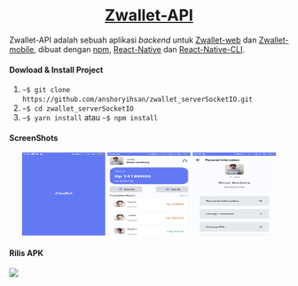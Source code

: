 <h1 align="center"><a href="#">Zwallet-API</a></h1>

Zwallet-API adalah sebuah aplikasi _backend_ untuk [Zwallet-web](https://github.com/anshoryihsan/zwallet-web.git) dan [Zwallet-mobile](https://github.com/anshoryihsan/react-native-wallet.git), dibuat dengan [npm](https://nodejs.org/en/download/), [React-Native](https://reactnative.dev/docs/getting-started) dan [React-Native-CLI](https://www.npmjs.com/package/react-native-cli).

#### Dowload & Install Project

1. `~$ git clone https://github.com/anshoryihsan/zwallet_serverSocketIO.git`
2. `~$ cd zwallet_serverSocketIO`
3. `~$ yarn install` atau `~$ npm install`

#### ScreenShots

<div align="center">
	<img src="https://raw.githubusercontent.com/anshoryihsan/react-native-wallet/master/src/assets/img/zwallet/zwallet-mobile-splash_screen.jpg" height="150" width="150" />
    <img src="https://github.com/anshoryihsan/react-native-wallet/blob/master/src/assets/img/zwallet/zwallet-mobile-dashboard.jpg" height="150" width="150" />
    <img src="https://github.com/anshoryihsan/react-native-wallet/blob/master/src/assets/img/zwallet/zwallet-mobile-profile.jpg" height="150" width="150" />
</div>


#### Rilis APK

<a href="https://drive.google.com/file/d/1P9qeVDO51N7HxQMm84b5df9vUa8Z3c1g/view?usp=sharing">
	<img src="https://img.shields.io/badge/Download%20on%20the-Google%20Drive-blue.svg?style=popout&logo=google-drive"/>
</a>
